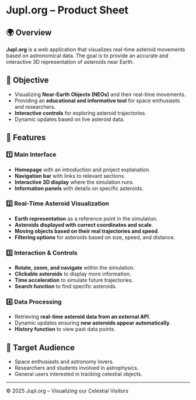 # Jupl.org – Product Sheet

## 🌍 Overview
**Jupl.org** is a web application that visualizes real-time asteroid movements based on astronomical data. The goal is to provide an accurate and interactive 3D representation of asteroids near Earth.

## 🔹 Objective
- Visualizing **Near-Earth Objects (NEOs)** and their real-time movements.
- Providing an **educational and informative tool** for space enthusiasts and researchers.
- **Interactive controls** for exploring asteroid trajectories.
- Dynamic updates based on live asteroid data.

## 📌 Features

### 1️⃣ **Main Interface**
- **Homepage** with an introduction and project explanation.
- **Navigation bar** with links to relevant sections.
- **Interactive 3D display** where the simulation runs.
- **Information panels** with details on specific asteroids.

### 2️⃣ **Real-Time Asteroid Visualization**
- **Earth representation** as a reference point in the simulation.
- **Asteroids displayed with correct coordinates and scale**.
- **Moving objects based on their real trajectories and speed**.
- **Filtering options** for asteroids based on size, speed, and distance.

### 3️⃣ **Interaction & Controls**
- **Rotate, zoom, and navigate** within the simulation.
- **Clickable asteroids** to display more information.
- **Time acceleration** to simulate future trajectories.
- **Search function** to find specific asteroids.

### 4️⃣ **Data Processing**
- Retrieving **real-time asteroid data from an external API**.
- Dynamic updates ensuring **new asteroids appear automatically**.
- **History function** to view past data points.

## 🚀 Target Audience
- Space enthusiasts and astronomy lovers.
- Researchers and students involved in astrophysics.
- General users interested in tracking celestial objects.

---

© 2025 Jupl.org – Visualizing our Celestial Visitors
